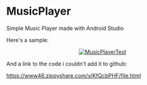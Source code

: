 # MusicPlayer
Simple Music Player made with Android Studio

Here's a sample:

<div align="center">
  <a href="https://www.youtube.com/watch?v=O3CFf3l9WNk"><img src="https://img.youtube.com/vi/O3CFf3l9WNk/0.jpg" alt="MusicPlayerTest"></a>
</div>


And a link to the code i couldn't add it to github:

https://www46.zippyshare.com/v/KfQcbPHF/file.html
